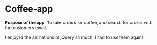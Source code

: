 # Coffee-app

**Purpose of the app**: To take orders for coffee, and search for orders with the customers email.  

I enjoyed the animations of jQuery so much, I had to use them again!


